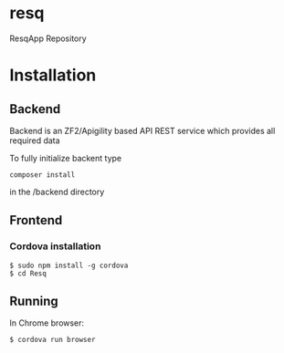 # resq
ResqApp Repository

# Installation

## Backend

Backend is an ZF2/Apigility based API REST service which provides all required data

To fully initialize backent type

    composer install

in the /backend directory


## Frontend
### Cordova installation

```
$ sudo npm install -g cordova
$ cd Resq
```

## Running

In Chrome browser:

```
$ cordova run browser
```
